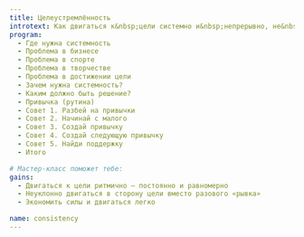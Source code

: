 ```yaml
---
title: Целеустремлённость
introtext: Как двигаться к&nbsp;цели системно и&nbsp;непрерывно, не&nbsp;бросать и&nbsp;не&nbsp;останавливаться
program: 
  - Где нужна системность
  - Проблема в бизнесе
  - Проблема в спорте
  - Проблема в творчестве
  - Проблема в достижении цели
  - Зачем нужна системность?
  - Каким должно быть решение?
  - Привычка (рутина)
  - Совет 1. Разбей на привычки
  - Совет 2. Начинай с малого
  - Совет 3. Создай привычку
  - Совет 4. Создай следующую привычку
  - Совет 5. Найди поддержку
  - Итого

# Мастер-класс поможет тебе:
gains:
  - Двигаться к цели ритмично — постоянно и равномерно
  - Неуклонно двигаться в сторону цели вместо разового «рывка»
  - Экономить силы и двигаться легко

name: consistency
---
```

